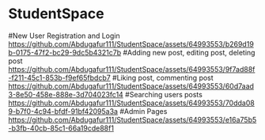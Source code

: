 # StudentSpace

#New User Registration and Login
https://github.com/Abdugafur111/StudentSpace/assets/64993553/b269d19b-0175-47f2-bc29-9dc5b4321c7b
#Adding new post, editing post, deleting post 
https://github.com/Abdugafur111/StudentSpace/assets/64993553/9f7ad88f-f211-45c1-853b-f9ef65fbdcb7
#Liking post, commenting post
https://github.com/Abdugafur111/StudentSpace/assets/64993553/60d7aad3-8e50-458e-888e-3d704023fc14
#Searching users posts
https://github.com/Abdugafur111/StudentSpace/assets/64993553/70dda089-b7f0-4c94-bfdf-91bf42095a3a
#Admin Pages
https://github.com/Abdugafur111/StudentSpace/assets/64993553/e16a75b5-b3fb-40cb-85c1-66a19cde88f1

